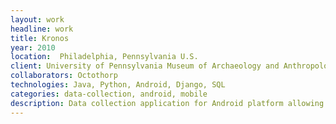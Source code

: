 ```yaml
---
layout: work
headline: work
title: Kronos
year: 2010
location:  Philadelphia, Pennsylvania U.S.
client: University of Pennsylvania Museum of Archaeology and Anthropology
collaborators: Octothorp
technologies: Java, Python, Android, Django, SQL
categories: data-collection, android, mobile
description: Data collection application for Android platform allowing archaeologists to record findings in the field
---
```

